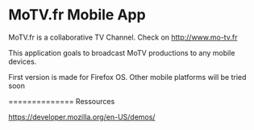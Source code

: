 MoTV.fr Mobile App
===============

MoTV.fr is a collaborative TV Channel. Check on http://www.mo-tv.fr

This application goals to broadcast MoTV productions to any mobile devices.

First version is made for Firefox OS.
Other mobile platforms will be tried soon


==============
Ressources

https://developer.mozilla.org/en-US/demos/
